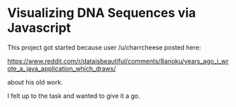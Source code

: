 # Visualizing DNA Sequences via Javascript

This project got started because user /u/charrcheese posted here: 

https://www.reddit.com/r/dataisbeautiful/comments/8anoku/years_ago_i_wrote_a_java_application_which_draws/

about his old work.

I felt up to the task and wanted to give it a go.
